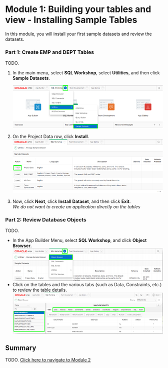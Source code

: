 # Module 1: Building your tables and view - Installing Sample Tables
In this module, you will install your first sample datasets and review the datasets.
### **Part 1**: Create EMP and DEPT Tables
TODO.
1. In the main menu, select **SQL Workshop**, select **Utilities**, and then click **Sample Datasets**.  

    ![](images/1/sample-dataset.png)

2. On the Project Data row, click **Install**.  
![](images/1/install-project-table.png)
3. Now, click **Next**, click **Install Dataset**, and then click **Exit**.   
    *We do not want to create an application directly on the tables*

### **Part 2**: Review Database Objects
TODO.
- In the App Builder Menu, select **SQL Workshop**, and click **Object Browser**.  
![](images/1/object-browser.png)
- Click on the tables and the various tabs (such as Data, Constraints, etc.) to review the table details.  
![](images/1/review-the-table.png)

## Summary

TODO. [Click here to navigate to Module 2](2-building-your-app-using-the-create-application-wizard.md)  
